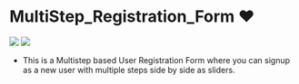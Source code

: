 # MultiStep_Registration_Form ❤️

![](https://img.shields.io/github/languages/count/gowthamrajk/MultiStep_Registration_Form)   ![](https://img.shields.io/github/languages/top/gowthamrajk/QR-GeneratorAndScanner)

- This is a Multistep based User Registration Form where you can signup as a new user with multiple steps side by side as sliders.
